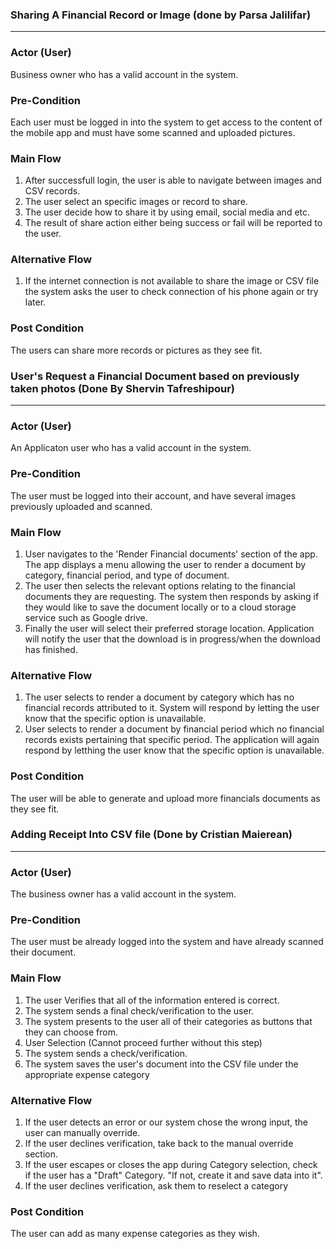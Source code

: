 ### Sharing A Financial Record or Image  (done by Parsa Jalilifar)

*** 

### Actor (User)

Business owner who has a valid account in the system.

### Pre-Condition

Each user must be logged in into the system to get access to the content of the mobile app and must have some scanned and uploaded pictures.

### Main Flow
 
1.	After successfull login, the user is able to navigate between images and CSV records.
2.	The user select an specific images or record to share.
3. The user decide how to share it by using email, social media and etc.
4. The result of share action either being success or fail will be reported to the user.

### Alternative Flow

1.	If the internet connection is not available to share the image or CSV file the system asks the user to check 
connection of his phone again or try later.


### Post Condition
The users can share more records or pictures as they see fit.



### User's Request a Financial Document based on previously taken photos (Done By Shervin Tafreshipour)

*** 

### Actor (User)

An Applicaton user who has a valid account in the system.

### Pre-Condition

The user must be logged into their account, and have several images previously uploaded and scanned.

### Main Flow

1. User navigates to the 'Render Financial documents' section of the app.
   The app displays a menu allowing the user to render a document by category, financial period, and type of document. 
2. The user then selects the relevant options relating to the financial documents they are requesting.
   The system then responds by asking if they would like to save the document locally or to a cloud storage service such as Google drive.
3. Finally the user will select their preferred storage location.
   Application will notify the user that the download is in progress/when the download has finished. 
   
### Alternative Flow

1. The user selects to render a document by category which has no financial records attributed to it.
   System will respond by letting the user know that the specific option is unavailable.
2. User selects to render a document by financial period which no financial records exists pertaining that specific period.
   The application will again respond by letthing the user know that the specific option is unavailable.

### Post Condition

The user will be able to generate and upload more financials documents as they see fit.



### Adding Receipt Into CSV file (Done by Cristian Maierean)

*** 

### Actor (User)

The business owner has a valid account in the system.

### Pre-Condition

The user must be already logged into the system and have already scanned their document.

### Main Flow

1. The user Verifies that all of the information entered is correct. 
2. The system sends a final check/verification to the user.
3. The system presents to the user all of their categories as buttons that they can choose from. 
4. User Selection (Cannot proceed further without this step)
5. The system sends a check/verification. 
6. The system saves the user's document into the CSV file under the appropriate expense category


### Alternative Flow

1. If the user detects an error or our system chose the wrong input, the user can manually override.
2. If the user declines verification, take back to the manual override section.
3. If the user escapes or closes the app during Category selection, check if the user has a "Draft" Category. "If not, create it and save data into it".
4. If the user declines verification, ask them to reselect a category



### Post Condition

The user can add as many expense categories as they wish. 

